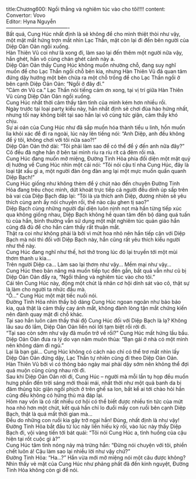 title:Chương600: Ngồi thẳng và nghiêm túc vào cho tôi!!!!
content:
Convertor: Vovo<br>Editor: Hyna Nguyễn<br>————————————-<br>Bất quá, Cung Húc nhất định là sẽ không để cho mình thiệt thòi như vậy, một mặt mất hứng trợn mắt nhìn Lạc Thần, mặt còn lại đi đến bên người của Diệp Oản Oản ngồi xuống.<br>Hàn Thiên Vũ coi như là xong đi, làm sao lại đến thêm một người nữa vậy, hắn ghét, hắn vô cùng chán ghét cảnh này a.<br>Diệp Oản Oản thấy Cung Húc không muốn nhường chỗ, đang suy nghĩ muốn để cho Lạc Thần ngồi chỗ bên kia, nhưng Hàn Thiên Vũ đã quan tâm đứng dậy hướng một bên chừa ra một chỗ trống để cho Lạc Thần ngồi ở bên cạnh Diệp Oản Oản: “Ngồi ở đây đi.”<br>“Cảm ơn Vũ ca.” Lạc Thần nói tiếng cám ơn xong, tại vị trí giữa Hàn Thiên Vũ cùng Diệp Oản Oản ngồi xuống.<br>Cung Húc nhất thời cảm thấy tâm tình của mình kém hơn nhiều rồi.<br>Ngày trước tại loại party kiểu này, hắn nhất định sẽ chơi đùa hào hứng nhất, nhưng tối nay không biết tại sao hắn lại vô cùng tức giận, cảm thấy khó chịu.<br>Sự ai oán của Cung Húc như đã sắp muốn hóa thành tiểu u linh, hồn muốn lìa khỏi xác để đi ra ngoài, lúc này lên tiếng nói: “Anh Diệp, anh đều không để ý tôi, không chơi với tôi nữa sao?!”<br>Diệp Oản Oản thở dài: “Tôi phải làm sao để có thể để ý đến anh nữa đây?”<br>Cô đều đã nghe hắn ở bên tai mình ríu ra ríu rít cả đêm rồi mà.<br>Cung Húc đang muốn mở miệng, Đường Tinh Hỏa phía đối diện một mặt quỷ dị hướng về Cung Húc nhìn một cái nói: “Tôi nói cậu tí nha Cung Húc, đây là loại tật xấu gì a, một người đàn ông đàn ang lại một mực muốn quấn quanh Diệp Bạch!”<br>Cung Húc giống như không thèm để ý chút nào đến chuyện Đường Tinh Hỏa đang trêu chọc mình, dứt khoát trực tiếp cả người đều dính úp sấp trên bả vai của Diệp Bạch đáp lại: “Tôi là ưa thích anh Diệp, đương nhiên sẽ yêu thích cùng anh ấy nói chuyện rồi, thế nào cậu ghen tị sao?”<br>Diệp Bạch cùng những người đại diện luôn nịnh nọt mà hắn từng tiếp xúc qua không giống nhau, Diệp Bạch không hề quan tâm đến bộ dáng quá tuấn tú của hắn, bình thường vẫn sử dụng một mặt nghiêm túc quản giáo hắn cũng đã đủ để cho hắn cảm thấy rất thuận mắt.<br>Thật ra coi như không phải là bởi vì mứt hoa nhỏ nên hắn tiếp cận với Diệp Bạch mà nói thì đối với Diệp Bạch này, hắn cũng rất yêu thích kiểu người như thế này.<br>Cung Húc đang nghĩ như thế, hơi thở trong lúc đó lại truyền tới một mùi thơm thanh u kia…<br>Trên người Diệp ca… Làm sao lại thơm như vậy… Mềm mại như vậy…<br>Cung Húc theo bản năng mà muốn tiếp tục đến gần, bất quá vẫn như cũ bị Diệp Oản Oản đẩy ra, “Ngồi thẳng và nghiêm túc vào cho tôi.”<br>Cái tên Cung Húc này, động một chút là nhân cơ hội dính sát vào cô, thật sự là làm cho người ta nhức đầu mà.<br>“Ồ…” Cung Húc một mặt tiếc nuối nói.<br>Đường Tinh Hỏa nhìn thấy bộ dáng Cung Húc ngoan ngoãn như bảo bảo kia, quả thật là cảm thấy cay ánh mắt, không đành lòng tận mắt chứng kiến nên đành quay mặt đi chỗ khác.<br>Tại sao hắn luôn cảm thấy thái độ Cung Húc đối với Diệp Bạch là lạ? Không lâu sau đó lắm, Diệp Oản Oản liền nói lời tạm biệt rồi rời đi.<br>“Tại sao còn sớm như vậy đã muốn trở về rồi?” Cung Húc mất hứng lầu bầu.<br>Diệp Oản Oản đưa ra lý do vạn năm muôn thủa: “Bạn gái ở nhà có một mình nên không dám đi ngủ.”<br>Lại là bạn gái… Cung Húc không có cách nào chỉ có thể trơ mắt nhìn lấy Diệp Oản Oản đứng dậy, Lạc Thần tự nhiên cũng đi theo Diệp Oản Oản.<br>Hàn Thiên Vũ bởi vì có thông báo ngày mai phải dậy sớm nên không thể đợi quá muộn cũng cùng nhau rời đi.<br>Sau khi Diệp Oản Oản rời đi, Cung Húc – người mà mỗi lần tụ họp đều muốn hưng phấn đến trời sáng mới thoải mái, nhất thời như một quả banh da bị đâm thủng tức giận ngồi phịch ở trên ghế sa lon, bất kể ai tới chào hỏi hắn cũng đều không có hứng thú mà đáp lại.<br>Hôm nay vốn là có rất nhiều cơ hội có thể biết được nhiều tin tức của mứt hoa nhỏ hơn một chút, kết quả hắn chỉ lo đuổi mấy con ruồi bên cạnh Diệp Bạch, thật là quá mất thời gian mà…<br>Đều do những con ruồi kia gây trở ngại hắn! Đúng, nhất định là như vậy!<br>Đường Tinh Hỏa bắt đầu từ lúc nãy liền hiếu kỳ rồi, vào lúc này thấy Diệp Bạch đi, vội vàng tiến tới bát quái: “Tôi nói Cung Húc a, tình huống của cậu hiện tại rốt cuộc gì à?”<br>Cung Húc tâm tình nóng nảy mà trừng hắn: “Đừng nói chuyện với tôi, phiền chết luôn á! Cậu làm sao lại nhiều lời như vậy chứ?”<br>Đường Tinh Hỏa: “Ha…?” Hắn vừa mới mở miệng nói một câu được không? Nhìn thấy vẻ mặt của Cung Húc như phảng phất đã đến kinh nguyệt, Đường Tinh Hỏa không còn gì để nói.